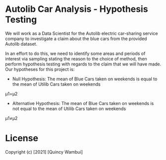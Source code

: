 # Autolib Car  Analysis - Hypothesis Testing

We will work as a Data Scientist for the Autolib electric car-sharing service company to investigate a claim about the blue cars from the provided Autolib dataset.

In an effort to do this, we need to identify some areas and periods of interest via sampling stating the reason to the choice of method, then perform hypothesis testing with regards to the claim that we will have made.
Our hypotheses for this project is:
- Null Hypothesis: The mean of Blue Cars taken on weekends is equal to the mean of Utilib Cars taken on weekends

μ1=μ2

- Alternative Hypothesis: The mean of Blue Cars taken on weekends is not equal to the mean of Utilib Cars taken on weekends

μ1≠μ2

# License
Copyright (c) [2021] [Quincy Wambui]
